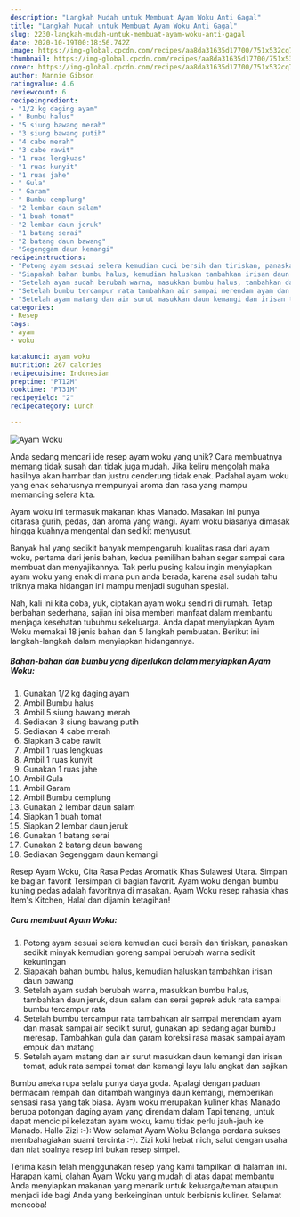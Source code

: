 ```yaml
---
description: "Langkah Mudah untuk Membuat Ayam Woku Anti Gagal"
title: "Langkah Mudah untuk Membuat Ayam Woku Anti Gagal"
slug: 2230-langkah-mudah-untuk-membuat-ayam-woku-anti-gagal
date: 2020-10-19T00:18:56.742Z
image: https://img-global.cpcdn.com/recipes/aa8da31635d17700/751x532cq70/ayam-woku-foto-resep-utama.jpg
thumbnail: https://img-global.cpcdn.com/recipes/aa8da31635d17700/751x532cq70/ayam-woku-foto-resep-utama.jpg
cover: https://img-global.cpcdn.com/recipes/aa8da31635d17700/751x532cq70/ayam-woku-foto-resep-utama.jpg
author: Nannie Gibson
ratingvalue: 4.6
reviewcount: 6
recipeingredient:
- "1/2 kg daging ayam"
- " Bumbu halus"
- "5 siung bawang merah"
- "3 siung bawang putih"
- "4 cabe merah"
- "3 cabe rawit"
- "1 ruas lengkuas"
- "1 ruas kunyit"
- "1 ruas jahe"
- " Gula"
- " Garam"
- " Bumbu cemplung"
- "2 lembar daun salam"
- "1 buah tomat"
- "2 lembar daun jeruk"
- "1 batang serai"
- "2 batang daun bawang"
- "Segenggam daun kemangi"
recipeinstructions:
- "Potong ayam sesuai selera kemudian cuci bersih dan tiriskan, panaskan sedikit minyak kemudian goreng sampai berubah warna sedikit kekuningan"
- "Siapakah bahan bumbu halus, kemudian haluskan tambahkan irisan daun bawang"
- "Setelah ayam sudah berubah warna, masukkan bumbu halus, tambahkan daun jeruk, daun salam dan serai geprek aduk rata sampai bumbu tercampur rata"
- "Setelah bumbu tercampur rata tambahkan air sampai merendam ayam dan masak sampai air sedikit surut, gunakan api sedang agar bumbu meresap. Tambahkan gula dan garam koreksi rasa masak sampai ayam empuk dan matang"
- "Setelah ayam matang dan air surut masukkan daun kemangi dan irisan tomat, aduk rata sampai tomat dan kemangi layu lalu angkat dan sajikan"
categories:
- Resep
tags:
- ayam
- woku

katakunci: ayam woku 
nutrition: 267 calories
recipecuisine: Indonesian
preptime: "PT12M"
cooktime: "PT31M"
recipeyield: "2"
recipecategory: Lunch

---
```



![Ayam Woku](https://img-global.cpcdn.com/recipes/aa8da31635d17700/751x532cq70/ayam-woku-foto-resep-utama.jpg)

Anda sedang mencari ide resep ayam woku yang unik? Cara membuatnya memang tidak susah dan tidak juga mudah. Jika keliru mengolah maka hasilnya akan hambar dan justru cenderung tidak enak. Padahal ayam woku yang enak seharusnya mempunyai aroma dan rasa yang mampu memancing selera kita.

Ayam woku ini termasuk makanan khas Manado. Masakan ini punya citarasa gurih, pedas, dan aroma yang wangi. Ayam woku biasanya dimasak hingga kuahnya mengental dan sedikit menyusut.

Banyak hal yang sedikit banyak mempengaruhi kualitas rasa dari ayam woku, pertama dari jenis bahan, kedua pemilihan bahan segar sampai cara membuat dan menyajikannya. Tak perlu pusing kalau ingin menyiapkan ayam woku yang enak di mana pun anda berada, karena asal sudah tahu triknya maka hidangan ini mampu menjadi suguhan spesial.


Nah, kali ini kita coba, yuk, ciptakan ayam woku sendiri di rumah. Tetap berbahan sederhana, sajian ini bisa memberi manfaat dalam membantu menjaga kesehatan tubuhmu sekeluarga. Anda dapat menyiapkan Ayam Woku memakai 18 jenis bahan dan 5 langkah pembuatan. Berikut ini langkah-langkah dalam menyiapkan hidangannya.

<!--inarticleads1-->

##### Bahan-bahan dan bumbu yang diperlukan dalam menyiapkan Ayam Woku:

1. Gunakan 1/2 kg daging ayam
1. Ambil  Bumbu halus
1. Ambil 5 siung bawang merah
1. Sediakan 3 siung bawang putih
1. Sediakan 4 cabe merah
1. Siapkan 3 cabe rawit
1. Ambil 1 ruas lengkuas
1. Ambil 1 ruas kunyit
1. Gunakan 1 ruas jahe
1. Ambil  Gula
1. Ambil  Garam
1. Ambil  Bumbu cemplung
1. Gunakan 2 lembar daun salam
1. Siapkan 1 buah tomat
1. Siapkan 2 lembar daun jeruk
1. Gunakan 1 batang serai
1. Gunakan 2 batang daun bawang
1. Sediakan Segenggam daun kemangi


Resep Ayam Woku, Cita Rasa Pedas Aromatik Khas Sulawesi Utara. Simpan ke bagian favorit Tersimpan di bagian favorit. Ayam woku dengan bumbu kuning pedas adalah favoritnya di masakan. Ayam Woku resep rahasia khas Item&#39;s Kitchen, Halal dan dijamin ketagihan! 

<!--inarticleads2-->

##### Cara membuat Ayam Woku:

1. Potong ayam sesuai selera kemudian cuci bersih dan tiriskan, panaskan sedikit minyak kemudian goreng sampai berubah warna sedikit kekuningan
1. Siapakah bahan bumbu halus, kemudian haluskan tambahkan irisan daun bawang
1. Setelah ayam sudah berubah warna, masukkan bumbu halus, tambahkan daun jeruk, daun salam dan serai geprek aduk rata sampai bumbu tercampur rata
1. Setelah bumbu tercampur rata tambahkan air sampai merendam ayam dan masak sampai air sedikit surut, gunakan api sedang agar bumbu meresap. Tambahkan gula dan garam koreksi rasa masak sampai ayam empuk dan matang
1. Setelah ayam matang dan air surut masukkan daun kemangi dan irisan tomat, aduk rata sampai tomat dan kemangi layu lalu angkat dan sajikan


Bumbu aneka rupa selalu punya daya goda. Apalagi dengan paduan bermacam rempah dan ditambah wanginya daun kemangi, memberikan sensasi rasa yang tak biasa. Ayam woku merupakan kuliner khas Manado berupa potongan daging ayam yang direndam dalam Tapi tenang, untuk dapat mencicipi kelezatan ayam woku, kamu tidak perlu jauh-jauh ke Manado. Hallo Zizi :-): Wow selamat Ayam Woku Belanga perdana sukses membahagiakan suami tercinta :-). Zizi koki hebat nich, salut dengan usaha dan niat soalnya resep ini bukan resep simpel. 

Terima kasih telah menggunakan resep yang kami tampilkan di halaman ini. Harapan kami, olahan Ayam Woku yang mudah di atas dapat membantu Anda menyiapkan makanan yang menarik untuk keluarga/teman ataupun menjadi ide bagi Anda yang berkeinginan untuk berbisnis kuliner. Selamat mencoba!
